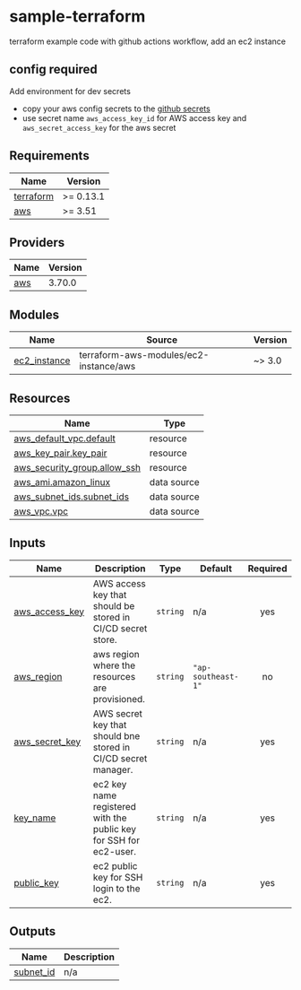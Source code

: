 # sample-terraform
terraform example code with github actions workflow, add an ec2 instance

## config required
Add environment for dev secrets
- copy your aws config secrets to the [github secrets](https://docs.github.com/en/actions/deployment/targeting-different-environments/using-environments-for-deployment#environment-secrets)
- use secret name `aws_access_key_id` for AWS access key and `aws_secret_access_key` for the aws secret

## Requirements

| Name | Version |
|------|---------|
| <a name="requirement_terraform"></a> [terraform](#requirement\_terraform) | >= 0.13.1 |
| <a name="requirement_aws"></a> [aws](#requirement\_aws) | >= 3.51 |

## Providers

| Name | Version |
|------|---------|
| <a name="provider_aws"></a> [aws](#provider\_aws) | 3.70.0 |

## Modules

| Name | Source | Version |
|------|--------|---------|
| <a name="module_ec2_instance"></a> [ec2\_instance](#module\_ec2\_instance) | terraform-aws-modules/ec2-instance/aws | ~> 3.0 |

## Resources

| Name | Type |
|------|------|
| [aws_default_vpc.default](https://registry.terraform.io/providers/hashicorp/aws/latest/docs/resources/default_vpc) | resource |
| [aws_key_pair.key_pair](https://registry.terraform.io/providers/hashicorp/aws/latest/docs/resources/key_pair) | resource |
| [aws_security_group.allow_ssh](https://registry.terraform.io/providers/hashicorp/aws/latest/docs/resources/security_group) | resource |
| [aws_ami.amazon_linux](https://registry.terraform.io/providers/hashicorp/aws/latest/docs/data-sources/ami) | data source |
| [aws_subnet_ids.subnet_ids](https://registry.terraform.io/providers/hashicorp/aws/latest/docs/data-sources/subnet_ids) | data source |
| [aws_vpc.vpc](https://registry.terraform.io/providers/hashicorp/aws/latest/docs/data-sources/vpc) | data source |

## Inputs

| Name | Description | Type | Default | Required |
|------|-------------|------|---------|:--------:|
| <a name="input_aws_access_key"></a> [aws\_access\_key](#input\_aws\_access\_key) | AWS access key that should be stored in CI/CD secret store. | `string` | n/a | yes |
| <a name="input_aws_region"></a> [aws\_region](#input\_aws\_region) | aws region where the resources are provisioned. | `string` | `"ap-southeast-1"` | no |
| <a name="input_aws_secret_key"></a> [aws\_secret\_key](#input\_aws\_secret\_key) | AWS secret key that should bne stored in CI/CD secret manager. | `string` | n/a | yes |
| <a name="input_key_name"></a> [key\_name](#input\_key\_name) | ec2 key name registered with the public key for SSH for ec2-user. | `string` | n/a | yes |
| <a name="input_public_key"></a> [public\_key](#input\_public\_key) | ec2 public key for SSH login to the ec2. | `string` | n/a | yes |

## Outputs

| Name | Description |
|------|-------------|
| <a name="output_subnet_id"></a> [subnet\_id](#output\_subnet\_id) | n/a |
